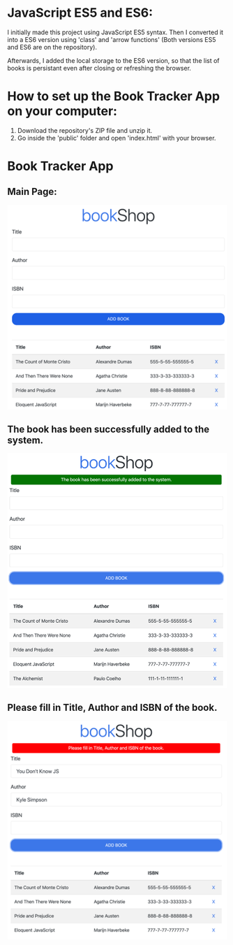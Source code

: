 # JavaScript ES5 and ES6:
I initially made this project using JavaScript ES5 syntax. Then I converted it into a ES6 version using 'class' and 'arrow functions' (Both versions ES5 and ES6 are on the repository).

Afterwards, I added the local storage to the ES6 version, so that the list of books is persistant even after closing or refreshing the browser.

# How to set up the Book Tracker App on your computer:
1. Download the repository's ZIP file and unzip it.
2. Go inside the 'public' folder and open 'index.html' with your browser.

# Book Tracker App
## Main Page:
![](images/image01.png)

## The book has been successfully added to the system.
![](images/image02.png)

## Please fill in Title, Author and ISBN of the book.
![](images/image03.png)

